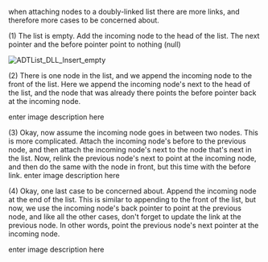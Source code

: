 when attaching nodes to a doubly-linked list there are more links, and therefore more cases to be concerned about.

(1) The list is empty. Add the incoming node to the head of the list. The next pointer and the before pointer point to nothing (null)

[//]: # ([Block] Insert when the list is empty gif)
![ADTList_DLL_Insert_empty](https://github.com/Osraj/CSC212_Course/assets/46506381/87df7dc9-2ad8-4a9c-9d0a-3db44d49f863)

(2) There is one node in the list, and we append the incoming node to the front of the list. Here we append the incoming node's next to the head of the list, and the node that was already there points the before pointer back at the incoming node.

enter image description here

(3) Okay, now assume the incoming node goes in between two nodes. This is more complicated. Attach the incoming node's before to the previous node, and then attach the incoming node's next to the node that's next in the list. Now, relink the previous node's next to point at the incoming node, and then do the same with the node in front, but this time with the before link. enter image description here

(4) Okay, one last case to be concerned about. Append the incoming node at the end of the list. This is similar to appending to the front of the list, but now, we use the incoming node's back pointer to point at the previous node, and like all the other cases, don't forget to update the link at the previous node. In other words, point the previous node's next pointer at the incoming node.

enter image description here
